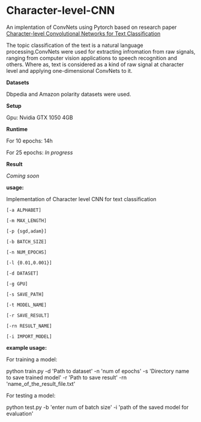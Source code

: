 # Character-level-CNN


An implentation of ConvNets using Pytorch based on research paper [Character-level Convolutional Networks for Text
Classification](https://papers.nips.cc/paper/5782-character-level-convolutional-networks-for-text-classification.pdf)
 
 The topic classification of the text is a natural language processing.ConvNets were used for extracting infromation 
 from raw signals, ranging from computer vision applications to speech recognition and others.
 Where as, text is considered as a kind of raw signal at character level and applying one-dimensional ConvNets to it.   

**Datasets**

Dbpedia and Amazon polarity datasets were used.

**Setup**

Gpu: Nvidia GTX 1050 4GB

**Runtime**

For 10 epochs: 14h

For 25 epochs: _In progress_

**Result**

_Coming soon_


**usage:** 

Implementation of Character level CNN for text classification
    
    [-a ALPHABET] 
   
    [-m MAX_LENGTH]
    
    [-p {sgd,adam}]
     
    [-b BATCH_SIZE]
     
    [-n NUM_EPOCHS]
     
    [-l {0.01,0.001}] 
        
    [-d DATASET]
      
    [-g GPU] 
     
    [-s SAVE_PATH]
    
    [-t MODEL_NAME] 
   
    [-r SAVE_RESULT] 
   
    [-rn RESULT_NAME]
    
    [-i IMPORT_MODEL]
    

**example usage:**

For training a model:

python train.py -d 'Path to dataset' -n 'num of epochs' -s 'Directory name to save trained model' -r 'Path to save result'
-rn 'name_of_the_result_file.txt'

For testing a model:

python test.py -b 'enter num of batch size' -i 'path of the saved model for evaluation'

